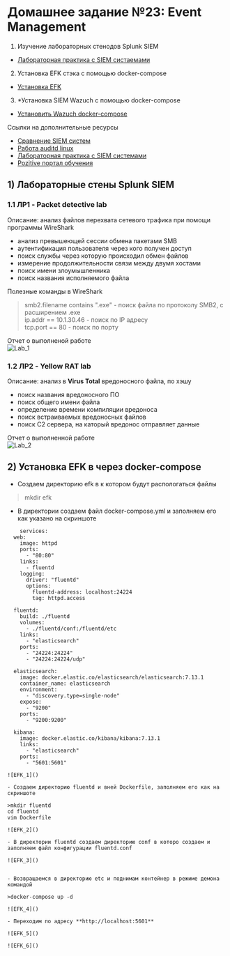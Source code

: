 # Домашнее задание №23: Event Management  

1) Изучение лабораторных стенодов Splunk SIEM   
- [Лабораторная практика c SIEM систаемами](https://cyberdefenders.org/)  
2) Установка EFK стэка с помощью docker-compose  
- [Установка EFK](https://docs.fluentd.org/container-deployment/docker-compose)  
3) *Установка SIEM Wazuch с помощью docker-compose  
- [Установить Wazuch docker-compose](https://documentation.wazuh.com/current/deployment-options/docker/docker-installation.html)  

Ссылки на дополнительные ресурсы  
- [Сравнение SIEM систем](https://www.anti-malware.ru/compare/SIEM-systems)  
- [Работа auditd linux](https://www.redhat.com/sysadmin/configure-linux-auditing-auditd)  
- [Лабораторная практика с SIEM системами](https://cyberdefenders.org/)  
- [Pozitive портал обучения](https://lms.edu.ptsecurity.com/)  

## 1) Лабораторные стены Splunk SIEM
### 1.1 ЛР1 - Packet detective lab  
Описание: анализ файлов перехвата сетевого трафика при помощи программы WireShark
- анализ превышеющей сессии обмена пакетами SMB  
- аутентификация пользователя через кого получен доступ  
- поиск службы через которую происходил обмен файлов  
- измерение продолжительности связи между двумя хостами  
- поиск имени злоумышленника  
- поиск названия исполняемого файла  

Полезные команды в WireShark  
>smb2.filename contains ".exe" - поиск файла по протоколу SMB2, c расширением .exe  
ip.addr == 10.1.30.46 - поиск по IP адресу  
tcp.port == 80 - поиск по порту  

Отчет о выполненой работе  
![Lab_1]()  


### 1.2 ЛР2 - Yellow RAT lab  
Описание: анализ в **Virus Total** вредоносного файла, по хэшу  
- поиск названия вредоносного ПО  
- поиск общего имени файла  
- определение времени компиляции вредоноса  
- поиск встраиваемых вредоносных файлов  
- поиск С2 сервера, на каторый вредонос отправляет данные  

Отчет о выполненной работе  
![Lab_2]()  

## 2) Установка EFK в через docker-compose  
- Создаем директорию efk в к котором будут распологаться файлы  

>mkdir efk  

- В директории создаем файл docker-compose.yml и заполняем его как указано на скриншоте  

```
    services:
  web:
    image: httpd
    ports:
      - "80:80"
    links:
      - fluentd
    logging:
      driver: "fluentd"
      options:
        fluentd-address: localhost:24224
        tag: httpd.access

  fluentd:
    build: ./fluentd
    volumes:
      - ./fluentd/conf:/fluentd/etc
    links:
      - "elasticsearch"
    ports:
      - "24224:24224"
      - "24224:24224/udp"

  elasticsearch:
    image: docker.elastic.co/elasticsearch/elasticsearch:7.13.1
    container_name: elasticsearch
    environment:
      - "discovery.type=single-node"
    expose:
      - "9200"
    ports:
      - "9200:9200"

  kibana:
    image: docker.elastic.co/kibana/kibana:7.13.1
    links:
      - "elasticsearch"
    ports:
      - "5601:5601"

![EFK_1]()  

- Создаем директорию fluentd и вней Dockerfile, заполняем его как на скриншоте  

>mkdir fluentd  
cd fluentd  
vim Dockerfile  

![EFK_2]()  

- В директории fluentd создаем директорию conf в которо создаем и заполняем файл конфигурации fluentd.conf  

![EFK_3]()  


- Возвращаемся в директорию etc и поднимам контейнер в режиме демона командой  

>docker-compose up -d  

![EFK_4]()  

- Переходим по адресу **http://localhost:5601**  

![EFK_5]()  

![EFK_6]()  






